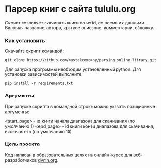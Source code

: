 # Парсер книг с сайта tululu.org

Скрипт позволяет скачивать книги по их id, со всеми их данными. Включая название, автора, краткое описание, 
комментарии, обложку.

### Как установить

Скачайте скрипт командой:

`git clone https://github.com/mastakcompany/parsing_online_library.git`

Для запуска программы необходим установленный python. Для установки зависимостей выполните:

`pip install -r requirements.txt`

### Аргументы

При запуске скрипта в командной строке можно указать позиционные аргументы: 

<start_page> - id книги начала диапазона для скачивания (по умолчанию 1)
<end_page> - id книги конец диапазона для скачивания, включая его (по умолчанию 10)

### Цель проекта

Код написан в образовательных целях на онлайн-курсе для веб-разработчиков [dvmn.org](https://dvmn.org/).